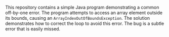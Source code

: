 This repository contains a simple Java program demonstrating a common off-by-one error. The program attempts to access an array element outside its bounds, causing an `ArrayIndexOutOfBoundsException`. The solution demonstrates how to correct the loop to avoid this error. The bug is a subtle error that is easily missed.